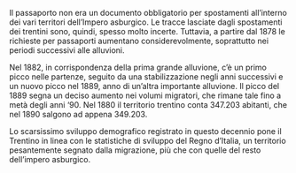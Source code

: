 Il passaporto non era un documento obbligatorio per spostamenti all’interno dei vari territori dell’Impero asburgico. Le tracce lasciate dagli spostamenti dei trentini sono, quindi, spesso molto incerte. Tuttavia, a partire dal 1878 le richieste per passaporti aumentano considerevolmente, soprattutto nei periodi successivi alle alluvioni.


Nel 1882, in corrispondenza della prima grande alluvione, c’è un primo picco nelle partenze, seguito da una stabilizzazione negli anni successivi e un nuovo picco nel 1889, anno di un’altra importante alluvione. Il picco del 1889 segna un deciso aumento
nei volumi migratori, che rimane tale fino a metà degli anni ‘90. Nel 1880 il territorio trentino conta 347.203 abitanti, che nel 1890 salgono ad appena 349.203.

Lo scarsissimo sviluppo demografico registrato in questo decennio pone il Trentino in linea con le statistiche di sviluppo del Regno d’Italia, un territorio pesantemente segnato dalla migrazione, più che con quelle del resto dell’impero asburgico.